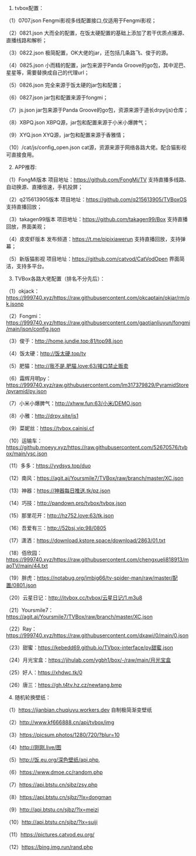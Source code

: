 
1. tvbox配置：

（1）0707.json  Fengmi影视多线配置接口,仅适用于Fengmi影视；

（2）0821.json  大而全的配置，在饭太硬配置的基础上添加了若干优质点播源、直播线路和解析；

（3）0822.json  极简配置，OK大佬的jar，还包括几条路飞、俊于的源。

（4）0825.json  小而精的配置，jar包来源于Panda Groove的go包，其中泥巴、星星等，需要替换成自己的代理url；

（5）0826.json  完全来源于饭太硬的jar包和配置；

（6）0827.json  jar包和配置来源于fongmi；

（7）js.json  jar包来源于Panda Groove的go包，资源来源于道长drpy(js)仓库；

（8）XBPQ.json  XBPQ源，jar包和配置来源于小米小爆脾气；

（9）XYQ.json  XYQ源，jar包和配置来源于香雅情；

（10）/cat/js/config_open.json  cat源，资源来源于网络各路大佬。配合猫影视可直接食用。

2. APP推荐:

（1）FongMi版本  项目地址：https://github.com/FongMi/TV 支持直播多线路、自动换源、直播倍速，手机投屏；

（2）q215613905版本  项目地址：https://github.com/q215613905/TVBoxOS 支持直播回放；

（3）takagen99版本  项目地址：https://github.com/takagen99/Box 支持直播回放，界面美观；

（4）皮皮虾版本  发布频道：https://t.me/pipixiawerun 支持直播回放，支持弹幕；

（5）新版猫影视   项目地址：https://github.com/catvod/CatVodOpen 界面简洁，支持多平台。

3. TVBox各路大佬配置（排名不分先后）：

（1）okjack：https://999740.xyz/https://raw.githubusercontent.com/okcaptain/okjar/rm/ok.jsonp

（2）Fongmi：https://999740.xyz/https://raw.githubusercontent.com/gaotianliuyun/fongmi/main/json/config.json

（3）俊于：http://home.jundie.top:81/top98.json

（4）饭太硬：http://饭太硬.top/tv

（5）肥猫：http://我不是.肥猫.love:63/接口禁止贩卖

（6）霜辉月明py：https://999740.xyz/raw.githubusercontent.com/lm317379829/PyramidStore/pyramid/py.json

（7）小米小爆脾气：http://xhww.fun:63/小米/DEMO.json

（8）小雅：http://drpy.site/js1

（9）菜妮丝：https://tvbox.cainisi.cf

（10）运输车：https://github.moeyy.xyz/https://raw.githubusercontent.com/52670576/tvbox/main/ysc.json

（11）多多：https://yydsys.top/duo

（12）南风：https://agit.ai/Yoursmile7/TVBox/raw/branch/master/XC.json

（13）神器：https://神器每日推送.tk/pz.json

（14）巧技：http://pandown.pro/tvbox/tvbox.json

（15）那里花开：http://hz752.love:63/tk.json

（16）吾爱有三：http://52bsj.vip:98/0805

（17）潇洒：https://download.kstore.space/download/2863/01.txt

（18）佰欣园：https://999740.xyz/https://raw.githubusercontent.com/chengxueli818913/maoTV/main/44.txt

（19）胖虎：https://notabug.org/imbig66/tv-spider-man/raw/master/配置/0801.json

（20）云星日记：http://itvbox.cc/tvbox/云星日记/1.m3u8

（21）Yoursmile7：https://agit.ai/Yoursmile7/TVBox/raw/branch/master/XC.json

（22）Ray：https://999740.xyz/https://raw.githubusercontent.com/dxawi/0/main/0.json

（23）甜蜜：https://kebedd69.github.io/TVbox-interface/py甜蜜.json

（24）月光宝盒：https://jihulab.com/ygbh1/box/-/raw/main/月光宝盒

（25）好人：https://xhdwc.tk/0

（26）唐三：https://gh.t4tv.hz.cz/newtang.bmp

4. 随机轮换壁纸：

（1）https://jianbian.chuqiuyu.workers.dev 自制极简渐变壁纸

（2）http://www.kf666888.cn/api/tvbox/img

（3）https://picsum.photos/1280/720/?blur=10

（4）http://刚刚.live/图 

（5）http://饭.eu.org/深色壁纸/api.php,

（6）https://www.dmoe.cc/random.php

（7）https://api.btstu.cn/sjbz/zsy.php

（8）https://api.btstu.cn/sjbz/?lx=dongman

（9）http://api.btstu.cn/sjbz/?lx=meizi

（10）http://api.btstu.cn/sjbz/?lx=suiji

（11）https://pictures.catvod.eu.org/

（12）https://bing.img.run/rand.php

